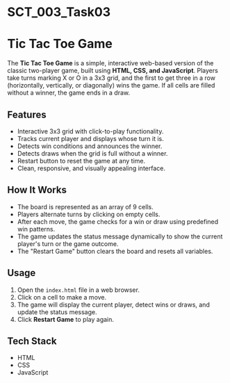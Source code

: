 # SCT_003_Task03
# Tic Tac Toe Game

The **Tic Tac Toe Game** is a simple, interactive web-based version of the classic two-player game, built using **HTML, CSS, and JavaScript**. Players take turns marking X or O in a 3x3 grid, and the first to get three in a row (horizontally, vertically, or diagonally) wins the game. If all cells are filled without a winner, the game ends in a draw.

## Features
- Interactive 3x3 grid with click-to-play functionality.
- Tracks current player and displays whose turn it is.
- Detects win conditions and announces the winner.
- Detects draws when the grid is full without a winner.
- Restart button to reset the game at any time.
- Clean, responsive, and visually appealing interface.

## How It Works
- The board is represented as an array of 9 cells.
- Players alternate turns by clicking on empty cells.
- After each move, the game checks for a win or draw using predefined win patterns.
- The game updates the status message dynamically to show the current player's turn or the game outcome.
- The "Restart Game" button clears the board and resets all variables.

## Usage
1. Open the `index.html` file in a web browser.
2. Click on a cell to make a move.
3. The game will display the current player, detect wins or draws, and update the status message.
4. Click **Restart Game** to play again.

## Tech Stack
- HTML
- CSS
- JavaScript
